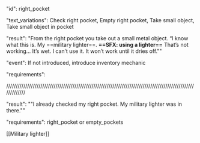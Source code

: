 "id": right_pocket

"text_variations": 
Check right pocket, Empty right pocket, Take small object, Take small object in pocket

"result":
"From the right pocket you take out a small metal object. “I know what this is. My ==military lighter==. **==SFX: using a lighter==** That’s not working... It’s wet. I can’t use it. It won’t work until it dries off.""

"event": If not introduced, introduce inventory mechanic

"requirements":

/////////////////////////////////////////////////////////////////////////////////////////////////////////////

"result":
""I already checked my right pocket. My military lighter was in there.""

"requirements": right_pocket or empty_pockets

[[Military lighter]]
